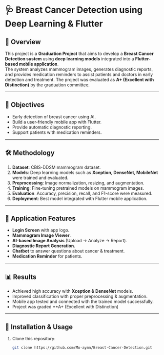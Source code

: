 # 🩺 Breast Cancer Detection using Deep Learning & Flutter

## 📖 Overview
This project is a **Graduation Project** that aims to develop a **Breast Cancer Detection system** using **deep learning models** integrated into a **Flutter-based mobile application**.  
The system analyzes mammogram images, generates diagnostic reports, and provides medication reminders to assist patients and doctors in early detection and treatment.
The project was evaluated as **A+ (Excellent with Distinction)** by the graduation committee.

---

## 🎯 Objectives
- Early detection of breast cancer using AI.  
- Build a user-friendly mobile app with Flutter.  
- Provide automatic diagnostic reporting.  
- Support patients with medication reminders.  

---

## 🛠️ Methodology
1. **Dataset**: CBIS-DDSM mammogram dataset.  
2. **Models**: Deep learning models such as **Xception, DenseNet, MobileNet** were trained and evaluated.  
3. **Preprocessing**: Image normalization, resizing, and augmentation.  
4. **Training**: Fine-tuning pretrained models on mammogram images.  
5. **Evaluation**: Accuracy, precision, recall, and F1-score were measured.  
6. **Deployment**: Best model integrated with Flutter mobile application.  

---

## 📱 Application Features
- **Login Screen** with app logo.  
- **Mammogram Image Viewer**.  
- **AI-based Image Analysis** (Upload → Analyze → Report).  
- **Diagnostic Report Generation**.  
- **Chatbot** to answer questions about cancer & treatment.  
- **Medication Reminder** for patients.  

---

## 📊 Results
- Achieved high accuracy with **Xception & DenseNet** models.  
- Improved classification with proper preprocessing & augmentation.  
- Mobile app tested and connected with the trained model successfully.  
- Project was graded **A+ (Excellent with Distinction)
---

## 🚀 Installation & Usage
1. Clone this repository:
   ```bash
   git clone https://github.com/Mo-aymn/Breast-Cancer-Detection.git
